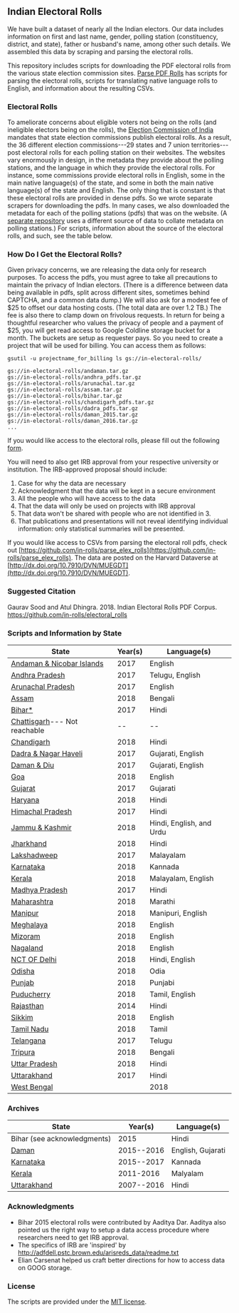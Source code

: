 ## Indian Electoral Rolls

We have built a dataset of nearly all the Indian electors. Our data includes information on first and last name, gender, polling station (constituency, district, and state), father or husband's name, among other such details. We assembled this data by scraping and parsing the electoral rolls.

This repository includes scripts for downloading  the PDF electoral rolls from the various state election commission sites. [Parse PDF Rolls](https://github.com/in-rolls/parse_elex_rolls) has scripts for parsing the electoral rolls, scripts for translating native language rolls to English, and information about the resulting CSVs.

### Electoral Rolls

To ameliorate concerns about eligible voters not being on the rolls (and ineligible electors being on the rolls), the [Election Commission of India](http://eci.nic.in/eci/eci.html) mandates that state election commissions publish electoral rolls. As a result, the 36 different election commissions---29 states and 7 union territories---post electoral rolls for each polling station on their websites. The websites vary enormously in design, in the metadata they provide about the polling stations, and the language in which they provide the electoral rolls. For instance, some commissions provide electoral rolls in English, some in the main native language(s) of the state, and some in both the main native language(s) of the state and English. The only thing that is constant is that these electoral rolls are provided in dense pdfs. So we wrote separate scrapers for downloading the pdfs. In many cases, we also downloaded the metadata for each of the polling stations (pdfs) that was on the website. (A [separate repository](https://github.com/in-rolls/poll-station-metadata) uses a different source of data to collate metadata on polling stations.) For scripts, information about the source of the electoral rolls, and such, see the table below. 

### How Do I Get the Electoral Rolls?

Given privacy concerns, we are releasing the data only for research purposes. To access the pdfs, you must agree to take all precautions to maintain the privacy of Indian electors. (There is a difference between data being available in pdfs, split across different sites, sometimes behind CAPTCHA, and a common data dump.) We will also ask for a modest fee of $25 to offset our data hosting costs. (The total data are over 1.2 TB.) The fee is also there to clamp down on frivolous requests. In return for being a thoughtful researcher who values the privacy of people and a payment of \$25, you will get read access to Google Coldline storage bucket for a month. The buckets are setup as requester pays. So you need to create a project that will be used for billing. You can access them as follows:

```
gsutil -u projectname_for_billing ls gs://in-electoral-rolls/
```

```
gs://in-electoral-rolls/andaman.tar.gz
gs://in-electoral-rolls/andhra_pdfs.tar.gz
gs://in-electoral-rolls/arunachal.tar.gz
gs://in-electoral-rolls/assam.tar.gz
gs://in-electoral-rolls/bihar.tar.gz
gs://in-electoral-rolls/chandigarh_pdfs.tar.gz
gs://in-electoral-rolls/dadra_pdfs.tar.gz
gs://in-electoral-rolls/daman_2015.tar.gz
gs://in-electoral-rolls/daman_2016.tar.gz
...
```

If you would like access to the electoral rolls, please fill out the following [form](https://goo.gl/forms/03YnSiQFpOig4H7H3). 

You will need to also get IRB approval from your respective university or institution. The IRB-approved proposal should include:

1. Case for why the data are necessary
2. Acknowledgment that the data will be kept in a secure environment
3. All the people who will have access to the data
4. That the data will only be used on projects with IRB approval 
5. That data won't be shared with people who are not identified in 3.
6. That publications and presentations will not reveal identifying individual information: only statistical summaries will be presented. 

If you would like access to CSVs from parsing the electoral roll pdfs, check out [https://github.com/in-rolls/parse_elex_rolls](https://github.com/in-rolls/parse_elex_rolls). The data are posted on the Harvard Dataverse at [http://dx.doi.org/10.7910/DVN/MUEGDT](http://dx.doi.org/10.7910/DVN/MUEGDT).

### Suggested Citation

Gaurav Sood and Atul Dhingra. 2018. Indian Electoral Rolls PDF Corpus. https://github.com/in-rolls/electoral_rolls

### Scripts and Information by State

| State                                    | Year(s) | Language(s)              |
| ---------------------------------------- | ------- | ------------------------ |
| [Andaman & Nicobar Islands](andaman/)    | 2017    | English                  |
| [Andhra Pradesh](andhra/)                | 2017    | Telugu, English          |
| [Arunachal Pradesh](arunachal/)          | 2017    | English                  |
| [Assam](assam/)                          | 2018    | Bengali                  |
| [Bihar*](bihar/)                         | 2017    | Hindi                    |
| [Chattisgarh](chattisgarh/)--- Not reachable | --      | --                       |
| [Chandigarh](chandigarh/)                | 2018    | Hindi                    |
| [Dadra & Nagar Haveli](dadra/)           | 2017    | Gujarati, English        |
| [Daman & Diu](daman/)                    | 2017    | Gujarati, English        |
| [Goa](goa/)                              | 2018    | English                  |
| [Gujarat](gujarat/)                      | 2017    | Gujarati                 |
| [Haryana](haryana/)                      | 2018    | Hindi                    |
| [Himachal Pradesh](himachal/)            | 2017    | Hindi                    |
| [Jammu & Kashmir](jammu_kashmir/)        | 2018    | Hindi, English, and Urdu |
| [Jharkhand](jharkhand/)                  | 2018    | Hindi                    |
| [Lakshadweep](lakshadweep/)              | 2017    | Malayalam                |
| [Karnataka](karnatka/)                   | 2018    | Kannada                  |
| [Kerala](kerala/)                        | 2018    | Malayalam, English       |
| [Madhya Pradesh](mp/)                    | 2017    | Hindi                    |
| [Maharashtra](maharashtra/)              | 2018    | Marathi                  |
| [Manipur](manipur/)                      | 2018    | Manipuri, English        |
| [Meghalaya](meghalaya/)                  | 2018    | English                  |
| [Mizoram](mizoram/)                      | 2018    | English                  |
| [Nagaland](nagaland/)                    | 2018    | English                  |
| [NCT OF Delhi](delhi/)                   | 2018    | Hindi, English           |
| [Odisha](odisha/)                        | 2018    | Odia                     |
| [Punjab](punjab/)                        | 2018    | Punjabi                  |
| [Puducherry](puducherry/)                | 2018    | Tamil, English           |
| [Rajasthan](rajasthan/)                  | 2014    | Hindi                    |
| [Sikkim](sikkim/)                        | 2018    | English                  |
| [Tamil Nadu](tn/)                        | 2018    | Tamil                    |
| [Telangana](telangana/)                  | 2017    | Telugu                   |
| [Tripura](tripura/)                      | 2018    | Bengali                  |
| [Uttar Pradesh](up/)                     | 2018    | Hindi                    |
| [Uttarakhand](uttarakhand/)              | 2017    | Hindi                    |
| [West Bengal](wb/)     |                 | 2018    |

### Archives

| State                                | Year(s)    | Language(s)       |
| ------------------------------------ | ---------- | ----------------- |
| Bihar (see acknowledgments)          | 2015       | Hindi             |
| [Daman](daman_archives/)             | 2015--2016 | English, Gujarati |
| [Karnataka](karnataka/)              | 2015--2017 | Kannada           |
| [Kerala](kerala_archives/)           | 2011-2016  | Malyalam          |
| [Uttarakhand](uttarakhand_archives/) | 2007--2016 | Hindi             |

### Acknowledgments

* Bihar 2015 electoral rolls were contributed by Aaditya Dar. Aaditya also pointed us the right way to setup a data access procedure where researchers need to get IRB approval.
* The specifics of IRB are 'inspired' by http://adfdell.pstc.brown.edu/arisreds_data/readme.txt   
* Elian Carsenat helped us craft better directions for how to access data on GOOG storage. 

### License

The scripts are provided under the [MIT license](https://opensource.org/licenses/MIT). 
